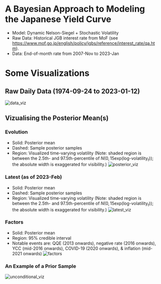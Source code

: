 # A Bayesian Approach to Modeling the Japanese Yield Curve
 - Model: Dynamic Nelson-Siegel + Stochastic Volatility
 - Raw Data: Historical JGB interest rate from MoF (see https://www.mof.go.jp/english/policy/jgbs/reference/interest_rate/qa.htm).
 - Data: End-of-month rate from 2007-Nov to 2023-Jan

# Some Visualizations
## Raw Daily Data (1974-09-24 to 2023-01-12)

![data_viz](https://user-images.githubusercontent.com/46773720/218245947-555cee3b-cd3f-4e0f-8e00-85d319d16f30.gif)

## Vizualising the Posterior Mean(s)

### Evolution
- Solid: Posterior mean
- Dashed: Sample posterior samples
- Region: Visualized time-varying volatility (Note: shaded region is between the 2.5th- and 97.5th-percentile of $N(0,15\text{exp}(\text{log-volatility}_t))$; the absolute width is exaggerated for visibility.)
![posterior_viz](https://user-images.githubusercontent.com/46773720/218244358-b4f642c8-5d7d-49b5-9d34-3985b38cd47a.gif)

### Latest (as of 2023-Feb)
- Solid: Posterior mean
- Dashed: Sample posterior samples
- Region: Visualized time-varying volatility (Note: shaded region is between the 2.5th- and 97.5th-percentile of $N(0,15\text{exp}(\text{log-volatility}_t))$; the absolute width is exaggerated for visibility.)
![latest_viz](https://user-images.githubusercontent.com/46773720/218244686-c29862d6-d9f0-4361-9a54-b356f6d94263.png)

### Factors
- Solid: Posterior mean
- Region: 95% credible interval
- Notable events are: QQE (2013 onwards), negative rate (2016 onwards), YCC (mid-2016 onwards), COVID-19 (2020 onwards), & inflation (mid-2021 onwards)
![factors](https://user-images.githubusercontent.com/46773720/218245784-31ce6fda-5ab7-466b-97bf-b01f8753e759.png)

### An Example of a Prior Sample
![unconditional_viz](https://user-images.githubusercontent.com/46773720/218246286-5790b438-1c5b-475e-96a0-79be456914c8.gif)
